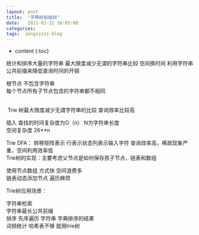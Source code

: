 ```yaml
---
layout: post
title:  "字典树前缀树"
date:   2021-03-31 16:05:00
categories: 
tags:  zengzzzzz-blog
---
```


* content
{:toc}

统计和排序大量的字符串 最大限度减少无谓的字符串比较 空间换时间 利用字符串公共前缀来降低查询时间的开销  
  
根节点 不包含字符串  
每个节点所有子节点包含的字符串都不相同  
  
  
&nbsp;  
&nbsp;Trie 树最大限度减少无谓字符串的比较 查询效率比较高&nbsp;  
  
插入 查找的时间复杂度为O（n） N为字符串长度  
空间复杂度 26**n  
  
Trie DFA： 转移矩阵表示 行表示状态列表示输入字符 查询效率高，稀疏现象严重，空间利用效率低  
Trie树的实现：主要考虑父节点是如何保存孩子节点，链表和数组  
  
使用节点数组 方式快 空间浪费多  
链表动态添加节点 遍历麻烦  
  
Trie树应用场景：  
  
字符串检索  
字符串最长公共前缀&nbsp;  
排序 先序遍历 字符串 字典排序的结果  
词频统计 哈希表不够 就用trie树  
  
&nbsp;
